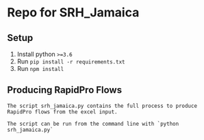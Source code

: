 # Repo for SRH_Jamaica

## Setup
1. Install python `>=3.6`
2. Run `pip install -r requirements.txt`
3. Run `npm install`

## Producing RapidPro Flows
```
The script srh_jamaica.py contains the full process to produce RapidPro flows from the excel input. 

The script can be run from the command line with `python srh_jamaica.py`
```
